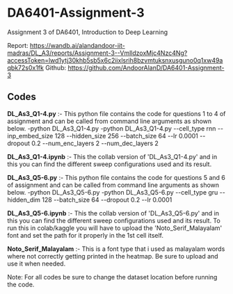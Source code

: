 # DA6401-Assignment-3
Assignment 3 of DA6401, Introduction to Deep Learning 

Report: https://wandb.ai/alandandoor-iit-madras/DL_A3/reports/Assignment-3--VmlldzoxMjc4Nzc4Ng?accessToken=lwd1ytj30khb5sb5x6c2iixlsrih8bzvmtuksnxusguno0q1xw49aqbk72s0x1fk
Github: https://github.com/AndoorAlanD/DA6401-Assignment-3

**Codes**
-----------------
**DL_As3_Q1-4.py** :- This python file contains the code for questions 1 to 4 of assignment and can be called from command line arguments as shown below.
-python DL_As3_Q1-4.py
-python DL_As3_Q1-4.py --cell_type rnn --inp_embed_size 128 --hidden_size 256 --batch_size 64 --lr 0.0001 --dropout 0.2 --num_enc_layers 2 --num_dec_layers 2

**DL_As3_Q1-4.ipynb** :- This the collab version of 'DL_As3_Q1-4.py' and in this you can find the different sweep configurations used and its result.

**DL_As3_Q5-6.py** :- This python file contains the code for questions 5 and 6 of assignment and can be called from command line arguments as shown below.
-python DL_As3_Q5-6.py
-python DL_As3_Q5-6.py --cell_type gru --hidden_dim 128 --batch_size 64 --dropout 0.2 --lr 0.0001

**DL_As3_Q5-6.ipynb** :-  This the collab version of 'DL_As3_Q5-6.py' and in this you can find the different sweep configurations used and its result. To run this in colab/kaggle you will have to upload the 'Noto_Serif_Malayalam' font and set the path for it properly in the 1st cell itself.

**Noto_Serif_Malayalam** :- This is a font type that i used as malayalam words where not correctly getting printed in the heatmap. Be sure to upload and use it when needed.

Note: For all codes be sure to change the dataset location before running the code.
